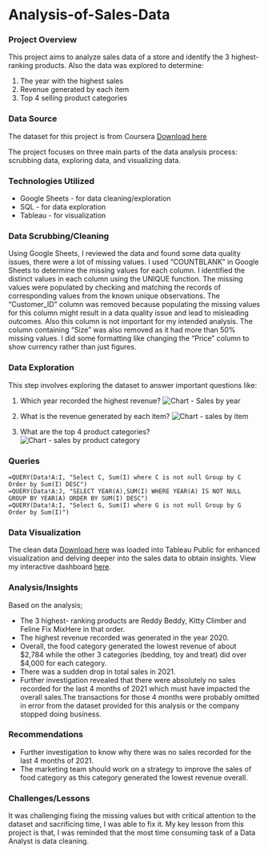 # Analysis-of-Sales-Data

### Project Overview

This project aims to analyze sales data of a store and identify the 3 highest-ranking products. Also the data was explored to determine:
1. The year with the highest sales
2. Revenue generated by each item
3. Top 4 selling product categories

   
### Data Source

The dataset for this project is from Coursera [Download here]( https://docs.google.com/spreadsheets/d/12zY3h7hLnPdXobnzQYnC0rsS2zKzTQwHNG3boFM7T0M/edit?usp=sharing)
   
The project focuses on three main parts of the data analysis process: scrubbing data, exploring data, and visualizing data.

### Technologies Utilized

- Google Sheets - for data cleaning/exploration
- SQL - for data exploration
- Tableau - for visualization

### Data Scrubbing/Cleaning

Using Google Sheets, I reviewed the data and found some data quality issues, there were a lot of missing values. I used “COUNTBLANK” in Google Sheets to determine the missing values for each column. I identified the distinct values in each column using the UNIQUE function. The missing values were populated by checking and matching the records of corresponding values from the known unique observations. The “Customer_ID” column was removed because populating the missing values for this column might result in a data quality issue and lead to misleading outcomes. Also this column is not important for my intended analysis. The column containing “Size” was also removed as it had more than 50% missing values. I did some formatting like changing  the “Price” column to show currency rather than just figures.

### Data Exploration

This step involves exploring the dataset to answer important questions like:
1. Which year recorded the highest revenue?
![Chart - Sales by year](https://github.com/TaiJosh/Analysis-of-Sales-Data/assets/49366771/cc1b838e-a59b-4c31-9d9c-8a98611a63fa)

 2. What is the revenue generated by each item?
![Chart - sales by item](https://github.com/TaiJosh/Analysis-of-Sales-Data/assets/49366771/1c1e50b0-465e-462f-9bb6-98e833132984)

3. What are the top 4 product categories?
![Chart - sales by product category](https://github.com/TaiJosh/Analysis-of-Sales-Data/assets/49366771/45853569-9bbc-4071-a812-a655987b2e56)

### Queries
```
=QUERY(Data!A:I, "Select C, Sum(I) where C is not null Group by C Order by Sum(I) DESC")
=QUERY(Data!A:J, "SELECT YEAR(A),SUM(I) WHERE YEAR(A) IS NOT NULL GROUP BY YEAR(A) ORDER BY SUM(I) DESC")
=QUERY(Data!A:I, "Select G, Sum(I) where G is not null Group by G Order by Sum(I)")
```

### Data Visualization

The clean data [Download here]( https://docs.google.com/spreadsheets/d/1yDEeKXQkbAVnSdjUZFudeWqc1eqMkIf1DCZ5JQxa5Rw/edit?usp=sharing) was loaded into Tableau Public for enhanced visualization and delving deeper into the sales data to obtain insights.
View my interactive dashboard [here](https://public.tableau.com/app/profile/taiwo.joshua5521/viz/MostProfitableProductDashboard_17098801980210/MostProfitableProductDashboard?publish=yes).

### Analysis/Insights

Based on the analysis;

- The 3 highest- ranking products are Reddy Beddy, Kitty Climber and Feline Fix MixHere in that order. 
- The highest revenue recorded was generated in the year 2020.
- Overall, the food category generated the lowest revenue of about $2,784 while the other 3 categories (bedding, toy and treat) did over $4,000 for each category. 
- There was a sudden drop in total sales in 2021.
- Further investigation revealed that there were absolutely no sales recorded for the last 4 months of 2021 which must have impacted the overall sales.The transactions for those 4 months were probably omitted in error from the dataset provided for this analysis or the company stopped doing business.

### Recommendations

- Further investigation to know why there was no sales recorded for the last 4 months of 2021.
- The marketing team should work on a strategy to improve the sales of food category as this category generated the lowest revenue overall.

### Challenges/Lessons
It was challenging fixing the missing values but with critical attention to the dataset and sacrificing time, I was able to fix it. My key lesson from this project is that, I was reminded that the most time consuming task of a Data Analyst is data cleaning.




